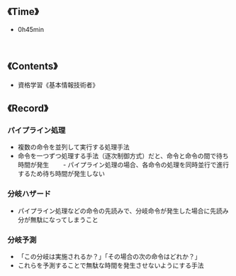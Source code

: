 ## 《Time》  
- 0h45min
<br>

## 《Contents》
- 資格学習《基本情報技術者》

## 《Record》
### パイプライン処理
- 複数の命令を並列して実行する処理手法
- 命令を一つずつ処理する手法（逐次制御方式）だと、命令と命令の間で待ち時間が発生
　　- パイプライン処理の場合、各命令の処理を同時並行で進行するため待ち時間が発生しない

### 分岐ハザード
- パイプライン処理などの命令の先読みで、分岐命令が発生した場合に先読み分が無駄になってしまうこと

### 分岐予測
- 「この分岐は実施されるか？」「その場合の次の命令はどれか？」
- これらを予測することで無駄な時間を発生させないようにする手法
